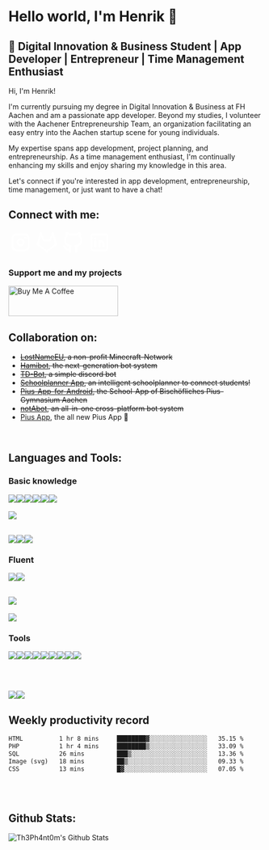 # Hello world, I'm Henrik 👋

## 🚀 Digital Innovation & Business Student | App Developer | Entrepreneur | Time Management Enthusiast

Hi, I'm Henrik!

I'm currently pursuing my degree in Digital Innovation & Business at FH Aachen and am a passionate app developer. Beyond my studies, I volunteer with the Aachener Entrepreneurship Team, an organization facilitating an easy entry into the Aachen startup scene for young individuals.

My expertise spans app development, project planning, and entrepreneurship. As a time management enthusiast, I'm continually enhancing my skills and enjoy sharing my knowledge in this area.

Let's connect if you're interested in app development, entrepreneurship, time management, or just want to have a chat!

## Connect with me:
<a style="color: white;" href="https://instagram.com/henrik.steffens"><svg xmlns="http://www.w3.org/2000/svg" class="icon icon-tabler icon-tabler-brand-instagram" width="48" height="48" viewBox="0 0 24 24" stroke-width="2" stroke="currentColor" fill="none" stroke-linecap="round" stroke-linejoin="round"><path stroke="none" d="M0 0h24v24H0z" fill="none"/><path d="M4 4m0 4a4 4 0 0 1 4 -4h8a4 4 0 0 1 4 4v8a4 4 0 0 1 -4 4h-8a4 4 0 0 1 -4 -4z" /><path d="M12 12m-3 0a3 3 0 1 0 6 0a3 3 0 1 0 -6 0" /><path d="M16.5 7.5l0 .01" /></svg></a>
<a style="color: white;" href="https://gitlab.com/Th3Ph4nt0m"><svg xmlns="http://www.w3.org/2000/svg" class="icon icon-tabler icon-tabler-brand-gitlab" width="48" height="48" viewBox="0 0 24 24" stroke-width="2" stroke="currentColor" fill="none" stroke-linecap="round" stroke-linejoin="round"><path stroke="none" d="M0 0h24v24H0z" fill="none"/><path d="M21 14l-9 7l-9 -7l3 -11l3 7h6l3 -7z" /></svg></a>
<a style="color: white;" href="https://github.com/th3ph4nt0m"><svg xmlns="http://www.w3.org/2000/svg" class="icon icon-tabler icon-tabler-brand-github" width="48" height="48" viewBox="0 0 24 24" stroke-width="2" stroke="currentColor" fill="none" stroke-linecap="round" stroke-linejoin="round"><path stroke="none" d="M0 0h24v24H0z" fill="none"/><path d="M9 19c-4.3 1.4 -4.3 -2.5 -6 -3m12 5v-3.5c0 -1 .1 -1.4 -.5 -2c2.8 -.3 5.5 -1.4 5.5 -6a4.6 4.6 0 0 0 -1.3 -3.2a4.2 4.2 0 0 0 -.1 -3.2s-1.1 -.3 -3.5 1.3a12.3 12.3 0 0 0 -6.2 0c-2.4 -1.6 -3.5 -1.3 -3.5 -1.3a4.2 4.2 0 0 0 -.1 3.2a4.6 4.6 0 0 0 -1.3 3.2c0 4.6 2.7 5.7 5.5 6c-.6 .6 -.6 1.2 -.5 2v3.5" /></svg></a>
<a style="color: white;" href="https://www.linkedin.com/in/henrik-steffens"><svg xmlns="http://www.w3.org/2000/svg" class="icon icon-tabler icon-tabler-brand-linkedin" width="48" height="48" viewBox="0 0 24 24" stroke-width="2" stroke="currentColor" fill="none" stroke-linecap="round" stroke-linejoin="round"><path stroke="none" d="M0 0h24v24H0z" fill="none"/><path d="M4 4m0 2a2 2 0 0 1 2 -2h12a2 2 0 0 1 2 2v12a2 2 0 0 1 -2 2h-12a2 2 0 0 1 -2 -2z" /><path d="M8 11l0 5" /><path d="M8 8l0 .01" /><path d="M12 16l0 -5" /><path d="M16 16v-3a2 2 0 0 0 -4 0" /></svg></a>
<br>
### Support me and my projects
<a href="https://www.buymeacoffee.com/th3ph4nt0m" target="_blank"><img src="https://cdn.buymeacoffee.com/buttons/v2/default-yellow.png" alt="Buy Me A Coffee" style="height: 60px !important;width: 217px !important;" ></a>
<br>

## Collaboration on:

- ~~[LostNameEU][lostnameweb], a non-profit Minecraft-Network~~
- ~~[Hamibot][hamibotGH], the next-generation bot system~~
- ~~[TD-Bot][tdbotGH], a simple discord bot~~
- ~~[Schoolplanner App][schoolplannerGH], an intelligent schoolplanner to connect students!~~
- ~~[Pius-App-for-Android][piusappGH], the School-App of Bischöfliches Pius-Gymnasium Aachen~~
- ~~[notAbot][nab], an all-in-one cross-platform bot system~~
- [Pius App][piusappnew], the all new Pius App 🚀
<br>

## Languages and Tools:

### Basic knowledge
<img src="https://img.shields.io/badge/java-007396.svg?&style=for-the-badge&logo=java&logoColor=white"/><img src="https://img.shields.io/badge/Node-339933.svg?&style=for-the-badge&logo=node.js&logoColor=white"/><img src="https://img.shields.io/badge/-Typescript-3178c6?style=for-the-badge&logo=typescript&logoColor=white"/><img src="https://img.shields.io/badge/-HTML5-E34F26?style=for-the-badge&logo=HTML5&logoColor=white"/><img src="https://img.shields.io/badge/-CSS3-1572B6?style=for-the-badge&logo=CSS3&logoColor=white"/><img src="https://img.shields.io/badge/-JavaScript-F7DF1E?style=for-the-badge&logo=JavaScript&logoColor=white"/>
<br><br>
<img src="https://img.shields.io/badge/-Bootstrap-7952B3?style=for-the-badge&logo=Bootstrap&logoColor=white"/>
<br><br>
<!-- Database -->
<img src="https://img.shields.io/badge/mysql-4479A1.svg?&style=for-the-badge&logo=mysql&logoColor=white"/><img src="https://img.shields.io/badge/mariadb-003545.svg?&style=for-the-badge&logo=mariadb&logoColor=white"/><img src="https://img.shields.io/badge/-MongoDB-13aa52?style=for-the-badge&logo=mongodb&logoColor=white"/>


### Fluent
<!-- Languages -->
<img src="https://img.shields.io/badge/Dart-02569B.svg?&style=for-the-badge&logo=Dart&logoColor=white"/><img src="https://img.shields.io/badge/go-00ADD8.svg?&style=for-the-badge&logo=go&logoColor=white"/>
<br>
<br>
<!-- Frameworks -->
<img src="https://img.shields.io/badge/Flutter-02569B.svg?&style=for-the-badge&logo=Flutter&logoColor=white"/>
<br>
<br>
<!-- More -->
<img src="https://img.shields.io/badge/git-F05032.svg?&style=for-the-badge&logo=git&logoColor=white"/>

### Tools
<!-- Tools -->
<img src="https://img.shields.io/badge/-Jetbrains%20IDES-000000?style=for-the-badge&logo=jetbrains&logoColor=white"/><img src="https://img.shields.io/badge/android%20studio-3DDC84.svg?&style=for-the-badge&logo=android%20studio&logoColor=white"><img src="https://img.shields.io/badge/xcode-147EFB.svg?&style=for-the-badge&logo=xCode&logoColor=white"><img src="https://img.shields.io/badge/visual%20studio%20code-007ACC.svg?&style=for-the-badge&logo=visual%20studio%20code&logoColor=white"/><img src="https://img.shields.io/badge/Insomnia-5849BE.svg?&style=for-the-badge&logo=Insomnia&logoColor=white"/><img src="https://img.shields.io/badge/App%20Store-0D96F6.svg?&style=for-the-badge&logo=AppStore&logoColor=white"/><img src="https://img.shields.io/badge/Play%20Store-414141.svg?&style=for-the-badge&logo=GooglePlay&logoColor=white"/><img src="https://img.shields.io/badge/Figma-F24E1E.svg?&style=for-the-badge&logo=Figma&logoColor=white"/><img src="https://img.shields.io/badge/Firebase-FFCA28.svg?&style=for-the-badge&logo=Firebase&logoColor=white"/>

<br>
<br>


<img src="https://img.shields.io/badge/gitlab%20-FCA121.svg?&style=for-the-badge&logo=gitlab&logoColor=white"/><img src="https://img.shields.io/badge/github%20-181717.svg?&style=for-the-badge&logo=github&logoColor=white"/>
<br>

## Weekly productivity record

<!--START_SECTION:waka-->

```txt
HTML          1 hr 8 mins     ████████▓░░░░░░░░░░░░░░░░   35.15 %
PHP           1 hr 4 mins     ████████▒░░░░░░░░░░░░░░░░   33.09 %
SQL           26 mins         ███▒░░░░░░░░░░░░░░░░░░░░░   13.36 %
Image (svg)   18 mins         ██▒░░░░░░░░░░░░░░░░░░░░░░   09.33 %
CSS           13 mins         █▓░░░░░░░░░░░░░░░░░░░░░░░   07.05 %
```

<!--END_SECTION:waka-->

<br>
<br>


## Github Stats:
<img align="left" alt="Th3Ph4nt0m's Github Stats" src="https://github-readme-stats.vercel.app/api?username=Th3Ph4nt0m&show_icons=true&hide_border=true">
  <br>
  <br>
  <br>
  <br>
  <br>
  <br>
  <br>
  <br>
  <br>
  <br>

[lostnameweb]: https://lostname.eu/
[twitter]: https://twitter.com/th3ph4nt0m_dev
[telegram]: https://t.me/h3nrik_s
[hamibotGH]: https://github.com/nicosammitohamibot
[tdbotGH]: https://github.com/Th3Ph4nt0m/TD-Bot
[schoolplannerGH]: https://github.com/flowhorn/schulplaner
[piusappGH]: https://github.com/michael-mosler/Pius-App-for-Android/
[nab]: https://www.notabot.cc/
[piusappnew]: https://piusapp.gitbook.io/pius-app-2.0/
